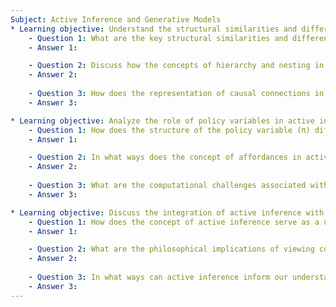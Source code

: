 ```yaml
---
Subject: Active Inference and Generative Models
* Learning objective: Understand the structural similarities and differences between discrete and continuous time models in active inference.
    - Question 1: What are the key structural similarities and differences between the discrete and continuous time models as presented in figures 4.4 and 4.6, and how do these differences affect the computational capabilities of each model?
    - Answer 1: 

    - Question 2: Discuss how the concepts of hierarchy and nesting in figure 4.4 relate to the unfolding dynamics through time in figure 4.6. What implications do these relationships have for understanding active inference?
    - Answer 2: 
    
    - Question 3: How does the representation of causal connections in Bayesian graphs change when transitioning from discrete to continuous time models, and what are the implications for message passing in each context?
    - Answer 3: 

* Learning objective: Analyze the role of policy variables in active inference and their relationship to reinforcement learning.
    - Question 1: How does the structure of the policy variable (π) differ in discrete versus continuous time settings, and what does this imply for the implementation of active inference in computational models?
    - Answer 1: 

    - Question 2: In what ways does the concept of affordances in active inference relate to the definition of policy, and how does this relationship manifest in practical applications such as robotics or motor control?
    - Answer 2: 
    
    - Question 3: What are the computational challenges associated with representing policy spaces in discrete versus continuous time models, and how do these challenges influence the efficiency of decision-making processes?
    - Answer 3: 

* Learning objective: Discuss the integration of active inference with broader cognitive and ecological systems.
    - Question 1: How does the concept of active inference serve as a unifying framework for understanding cognitive processes across different systems, such as animals and artificial agents?
    - Answer 1: 

    - Question 2: What are the philosophical implications of viewing consciousness as a continuum across different entities (e.g., plants, animals, machines) in the context of active inference, and how does this perspective challenge traditional views of cognition?
    - Answer 2: 
    
    - Question 3: In what ways can active inference inform our understanding of the interactions between organisms and their environments, particularly in terms of adapting to ecological changes?
    - Answer 3: 
---
```

